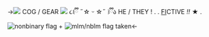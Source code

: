 ->![](https://media.discordapp.net/attachments/963569824276025354/1061604387992129556/A06280D6-B30D-4CC3-93CC-48C5900AD702.png?width=300&height=250)
COG / GEAR ![](https://pixelbank.neocities.org/decome/decorative/34005733.gif) 
૮꒰ྀི ˶☆ ᵕ ☆˶ ꒱ྀིა HE / THEY 
! . . [FI](https://lgbtqia-characters.fandom.com/wiki/Cog_(Daybreak))CTIVE *!!* ★  . ![nonbinary flag](https://i.postimg.cc/1533YLnz/non-binary-4-stripes-20-px.png) + ![mlm/nblm flag](https://autism.crd.co/assets/images/gallery04/4de5c6f0_original.jpg?v=aaa3f391) taken<-